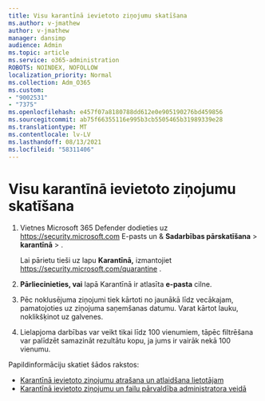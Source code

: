 ```yaml
---
title: Visu karantīnā ievietoto ziņojumu skatīšana
ms.author: v-jmathew
author: v-jmathew
manager: dansimp
audience: Admin
ms.topic: article
ms.service: o365-administration
ROBOTS: NOINDEX, NOFOLLOW
localization_priority: Normal
ms.collection: Adm_O365
ms.custom:
- "9002531"
- "7375"
ms.openlocfilehash: e457f07a8180788dd612e0e905190276bd459856
ms.sourcegitcommit: ab75f66355116e995b3cb5505465b31989339e28
ms.translationtype: MT
ms.contentlocale: lv-LV
ms.lasthandoff: 08/13/2021
ms.locfileid: "58311406"
---
```

# <a name="view-all-quarantined-messages"></a>Visu karantīnā ievietoto ziņojumu skatīšana

1. Vietnes Microsoft 365 Defender dodieties uz <https://security.microsoft.com> E-pasts un & **Sadarbības pārskatīšana** \> **karantīnā** \> .

   Lai pārietu tieši uz lapu **Karantīnā,** izmantojiet <https://security.microsoft.com/quarantine> .

2. **Pārliecinieties, vai** lapā Karantīnā ir atlasīta **e-pasta** cilne.
3. Pēc noklusējuma ziņojumi tiek kārtoti no jaunākā līdz vecākajam, pamatojoties uz ziņojuma saņemšanas datumu. Varat kārtot lauku, noklikšķinot uz galvenes.
4. Lielapjoma darbības var veikt tikai līdz 100 vienumiem, tāpēc filtrēšana var palīdzēt samazināt rezultātu kopu, ja jums ir vairāk nekā 100 vienumu.

Papildinformāciju skatiet šādos rakstos:

- [Karantīnā ievietoto ziņojumu atrašana un atlaidšana lietotājam](https://docs.microsoft.com/microsoft-365/security/office-365-security/find-and-release-quarantined-messages-as-a-user)
- [Karantīnā ievietoto ziņojumu un failu pārvaldība administratora veidā](https://docs.microsoft.com/microsoft-365/security/office-365-security/manage-quarantined-messages-and-files)
